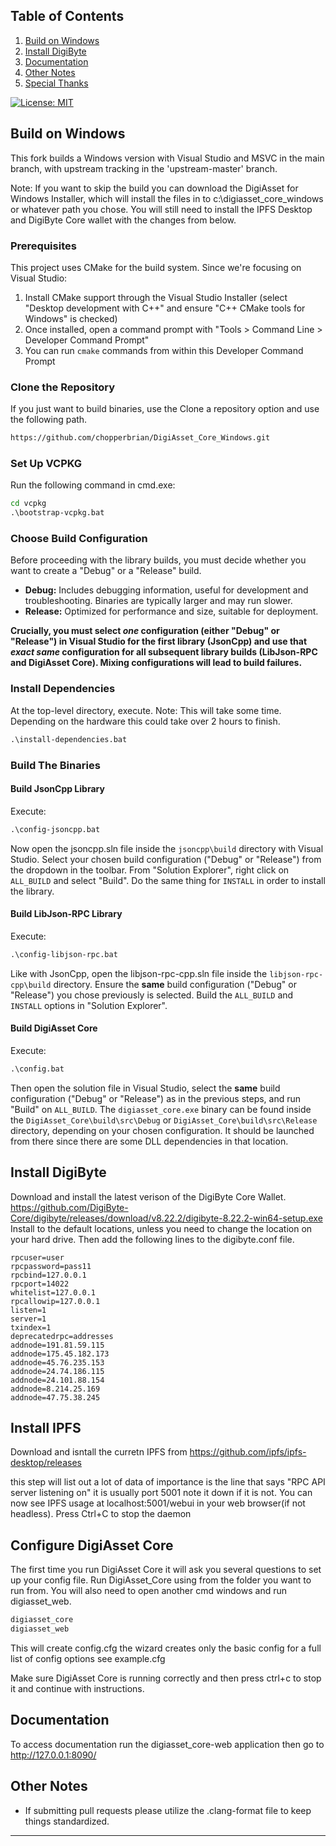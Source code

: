## Table of Contents
1. [Build on Windows](#build-on-windows)
2. [Install DigiByte](#install-digibyte)
15. [Documentation](#Documentation)
16. [Other Notes](#other-notes)
17. [Special Thanks](#special-thanks)

[![License: MIT](https://img.shields.io/badge/License-MIT-yellow.svg)](https://opensource.org/licenses/MIT)

## Build on Windows

This fork builds a Windows version with Visual Studio and MSVC in the main branch, with upstream tracking in the 'upstream-master' branch.

Note: If you want to skip the build you can download the DigiAsset for Windows Installer, which will install the files in to c:\digiasset_core_windows or whatever path you chose.
You will still need to install the IPFS Desktop and DigiByte Core wallet with the changes from below.

### Prerequisites

This project uses CMake for the build system. Since we're focusing on Visual Studio:

1. Install CMake support through the Visual Studio Installer (select "Desktop development with C++" and ensure "C++ CMake tools for Windows" is checked)
2. Once installed, open a command prompt with "Tools > Command Line > Developer Command Prompt"
3. You can run `cmake` commands from within this Developer Command Prompt

### Clone the Repository

If you just want to build binaries, use the Clone a repository option and use the following path.

```cmd
https://github.com/chopperbrian/DigiAsset_Core_Windows.git
```

### Set Up VCPKG

Run the following command in cmd.exe:

```cmd
cd vcpkg
.\bootstrap-vcpkg.bat
```

### Choose Build Configuration

Before proceeding with the library builds, you must decide whether you want to create a "Debug" or a "Release" build.

*   **Debug:** Includes debugging information, useful for development and troubleshooting. Binaries are typically larger and may run slower.
*   **Release:** Optimized for performance and size, suitable for deployment.

**Crucially, you must select *one* configuration (either "Debug" or "Release") in Visual Studio for the first library (JsonCpp) and use that *exact same* configuration for all subsequent library builds (LibJson-RPC and DigiAsset Core). Mixing configurations will lead to build failures.**

### Install Dependencies

At the top-level directory, execute. Note: This will take some time. Depending on the hardware this could take over 2 hours to finish.

```cmd
.\install-dependencies.bat
```

### Build The Binaries 

#### Build JsonCpp Library

Execute:

```cmd
.\config-jsoncpp.bat
```

Now open the jsoncpp.sln file inside the `jsoncpp\build` directory with Visual Studio. Select your chosen build configuration ("Debug" or "Release") from the dropdown in the toolbar. From "Solution Explorer", right click on `ALL_BUILD` and select "Build". Do the same thing for `INSTALL` in order to install the library.

#### Build LibJson-RPC Library

Execute:

```cmd
.\config-libjson-rpc.bat
```

Like with JsonCpp, open the libjson-rpc-cpp.sln file inside the `libjson-rpc-cpp\build` directory. Ensure the **same** build configuration ("Debug" or "Release") you chose previously is selected. Build the `ALL_BUILD` and `INSTALL` options in "Solution Explorer".

#### Build DigiAsset Core

Execute:

```cmd
.\config.bat
```

Then open the solution file in Visual Studio, select the **same** build configuration ("Debug" or "Release") as in the previous steps, and run "Build" on `ALL_BUILD`. The `digiasset_core.exe` binary can be found inside the `DigiAsset_Core\build\src\Debug` or `DigiAsset_Core\build\src\Release` directory, depending on your chosen configuration. It should be launched from there since there are some DLL dependencies in that location.


## Install DigiByte

Download and install the latest verison of the DigiByte Core Wallet. https://github.com/DigiByte-Core/digibyte/releases/download/v8.22.2/digibyte-8.22.2-win64-setup.exe
Install to the default locations, unless you need to change the location on your hard drive. Then add the following lines to the digibyte.conf file.

```
rpcuser=user
rpcpassword=pass11
rpcbind=127.0.0.1
rpcport=14022
whitelist=127.0.0.1
rpcallowip=127.0.0.1
listen=1
server=1
txindex=1
deprecatedrpc=addresses
addnode=191.81.59.115
addnode=175.45.182.173
addnode=45.76.235.153
addnode=24.74.186.115
addnode=24.101.88.154
addnode=8.214.25.169
addnode=47.75.38.245
```


## Install IPFS

Download and isntall the curretn IPFS from https://github.com/ipfs/ipfs-desktop/releases

this step will list out a lot of data of importance is the line that says "RPC API server listening on" it is usually
port 5001 note it down if it is not. You can now see IPFS usage at localhost:5001/webui in your web browser(if not
headless).
Press Ctrl+C to stop the daemon

## Configure DigiAsset Core

The first time you run DigiAsset Core it will ask you several questions to set up your config file.  Run DigiAsset_Core using from the folder you want to run from. You will also need to open another cmd windows and run digiasset_web.

```bash
digiasset_core
digiasset_web

```

This will create config.cfg the wizard creates only the basic config for a full list of config options see example.cfg

Make sure DigiAsset Core is running correctly and then press ctrl+c to stop it and continue with instructions.


## Documentation

To access documentation run the digiasset_core-web application then go to http://127.0.0.1:8090/

## Other Notes

- If submitting pull requests please utilize the .clang-format file to keep things standardized.


---

